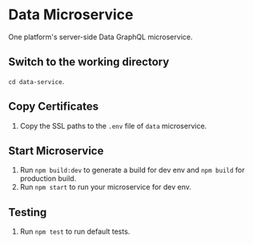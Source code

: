 Data Microservice
=================================================

One platform's server-side Data GraphQL microservice.

Switch to the working directory
------------

 `cd data-service`.

Copy Certificates
------------

  1. Copy the SSL paths to the `.env` file of `data` microservice.

Start Microservice
------------

  1. Run `npm build:dev` to generate a build for dev env and `npm build` for production build.
  2. Run `npm start` to run your microservice for dev env.

Testing
------------

  1. Run `npm test` to run default tests.
